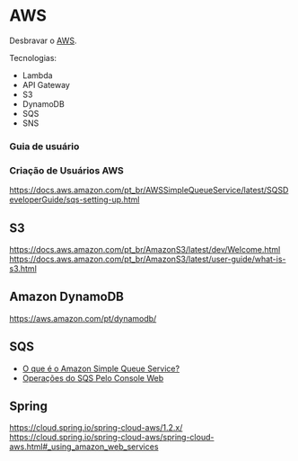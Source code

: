 # AWS

Desbravar o [AWS](https://docs.aws.amazon.com/).

Tecnologias:

+ Lambda
+ API Gateway
+ S3
+ DynamoDB
+ SQS
+ SNS


### Guia de usuário


### Criação de Usuários AWS

https://docs.aws.amazon.com/pt_br/AWSSimpleQueueService/latest/SQSDeveloperGuide/sqs-setting-up.html


## S3

https://docs.aws.amazon.com/pt_br/AmazonS3/latest/dev/Welcome.html
https://docs.aws.amazon.com/pt_br/AmazonS3/latest/user-guide/what-is-s3.html


## Amazon DynamoDB

https://aws.amazon.com/pt/dynamodb/


## SQS

- [O que é o Amazon Simple Queue Service?](https://docs.aws.amazon.com/pt_br/AWSSimpleQueueService/latest/SQSDeveloperGuide/welcome.html)
- [Operações do SQS Pelo Console Web](https://docs.aws.amazon.com/pt_br/AWSSimpleQueueService/latest/SQSDeveloperGuide/sqs-getting-started.html)


## Spring

https://cloud.spring.io/spring-cloud-aws/1.2.x/
https://cloud.spring.io/spring-cloud-aws/spring-cloud-aws.html#_using_amazon_web_services


